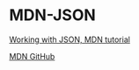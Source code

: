 # MDN-JSON

[Working with JSON, MDN tutorial](https://developer.mozilla.org/en-US/docs/Learn/JavaScript/Objects/JSON)

[MDN GitHub](https://github.com/mdn/learning-area/tree/master/javascript/oojs/json)
